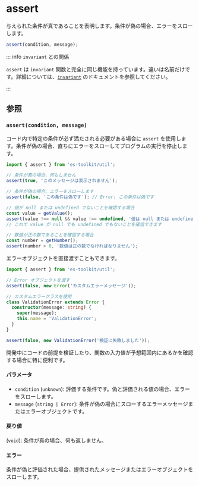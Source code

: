 # assert

与えられた条件が真であることを表明します。条件が偽の場合、エラーをスローします。

```typescript
assert(condition, message);
```

::: info `invariant` との関係

`assert` は `invariant` 関数と完全に同じ機能を持っています。違いは名前だけです。詳細については、[`invariant`](./invariant.md) のドキュメントを参照してください。

:::

## 参照

### `assert(condition, message)`

コード内で特定の条件が必ず満たされる必要がある場合に `assert` を使用します。条件が偽の場合、直ちにエラーをスローしてプログラムの実行を停止します。

```typescript
import { assert } from 'es-toolkit/util';

// 条件が真の場合、何もしません
assert(true, 'このメッセージは表示されません');

// 条件が偽の場合、エラーをスローします
assert(false, 'この条件は偽です'); // Error: この条件は偽です

// 値が null または undefined でないことを確認する場合
const value = getValue();
assert(value !== null && value !== undefined, '値は null または undefined であってはなりません');
// これで value が null でも undefined でもないことを確信できます

// 数値が正の数であることを確認する場合
const number = getNumber();
assert(number > 0, '数値は正の数でなければなりません');
```

エラーオブジェクトを直接渡すこともできます。

```typescript
import { assert } from 'es-toolkit/util';

// Error オブジェクトを渡す
assert(false, new Error('カスタムエラーメッセージ'));

// カスタムエラークラスを使用
class ValidationError extends Error {
  constructor(message: string) {
    super(message);
    this.name = 'ValidationError';
  }
}

assert(false, new ValidationError('検証に失敗しました'));
```

開発中にコードの前提を検証したり、関数の入力値が予想範囲内にあるかを確認する場合に特に便利です。

#### パラメータ

- `condition` (`unknown`): 評価する条件です。偽と評価される値の場合、エラーをスローします。
- `message` (`string | Error`): 条件が偽の場合にスローするエラーメッセージまたはエラーオブジェクトです。

#### 戻り値

(`void`): 条件が真の場合、何も返しません。

#### エラー

条件が偽と評価された場合、提供されたメッセージまたはエラーオブジェクトをスローします。
